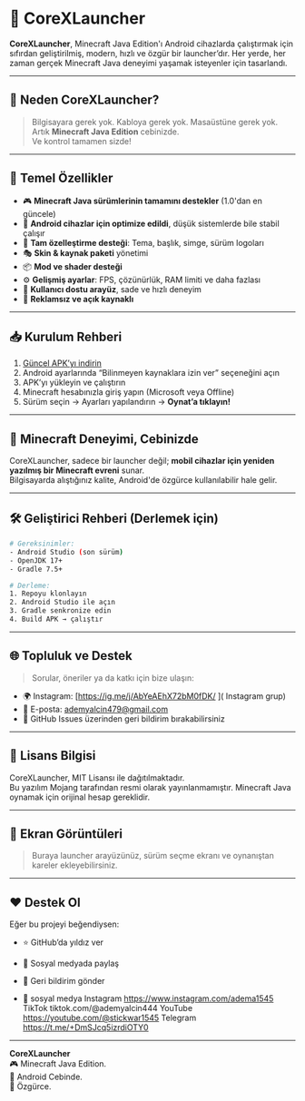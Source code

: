 
# 🚀 CoreXLauncher

**CoreXLauncher**, Minecraft Java Edition'ı Android cihazlarda çalıştırmak için sıfırdan geliştirilmiş, modern, hızlı ve özgür bir launcher’dır. Her yerde, her zaman gerçek Minecraft Java deneyimi yaşamak isteyenler için tasarlandı.

---

## 🎯 Neden CoreXLauncher?

> Bilgisayara gerek yok. Kabloya gerek yok. Masaüstüne gerek yok.  
> Artık **Minecraft Java Edition** cebinizde.  
> Ve kontrol tamamen sizde!

---

## 🌟 Temel Özellikler

- 🎮 **Minecraft Java sürümlerinin tamamını destekler** (1.0'dan en güncele)
- 📲 **Android cihazlar için optimize edildi**, düşük sistemlerde bile stabil çalışır
- 🎨 **Tam özelleştirme desteği**: Tema, başlık, simge, sürüm logoları
- 🎭 **Skin & kaynak paketi** yönetimi
- 📦 **Mod ve shader desteği**
- ⚙️ **Gelişmiş ayarlar**: FPS, çözünürlük, RAM limiti ve daha fazlası
- 🧠 **Kullanıcı dostu arayüz**, sade ve hızlı deneyim
- 🚫 **Reklamsız ve açık kaynaklı**

---

## 📥 Kurulum Rehberi

1. [Güncel APK’yı indirin](#)
2. Android ayarlarında “Bilinmeyen kaynaklara izin ver” seçeneğini açın
3. APK’yı yükleyin ve çalıştırın
4. Minecraft hesabınızla giriş yapın (Microsoft veya Offline)
5. Sürüm seçin → Ayarları yapılandırın → **Oynat’a tıklayın!**

---

## 🧱 Minecraft Deneyimi, Cebinizde

CoreXLauncher, sadece bir launcher değil; **mobil cihazlar için yeniden yazılmış bir Minecraft evreni** sunar.  
Bilgisayarda alıştığınız kalite, Android'de özgürce kullanılabilir hale gelir.

---

## 🛠️ Geliştirici Rehberi (Derlemek için)

```bash
# Gereksinimler:
- Android Studio (son sürüm)
- OpenJDK 17+
- Gradle 7.5+

# Derleme:
1. Repoyu klonlayın
2. Android Studio ile açın
3. Gradle senkronize edin
4. Build APK → çalıştır
```

---

## 🌐 Topluluk ve Destek

> Sorular, öneriler ya da katkı için bize ulaşın:

- 🌍 Instagram: [https://ig.me/j/AbYeAEhX72bM0fDK/ ]( Instagram grup)
- 📧 E-posta: ademyalcin479@gmail.com
- 💬 GitHub Issues üzerinden geri bildirim bırakabilirsiniz

---

## 🧾 Lisans Bilgisi

CoreXLauncher, MIT Lisansı ile dağıtılmaktadır.  
Bu yazılım Mojang tarafından resmi olarak yayınlanmamıştır. Minecraft Java oynamak için orijinal hesap gereklidir.

---

## 📸 Ekran Görüntüleri

> Buraya launcher arayüzünüz, sürüm seçme ekranı ve oynanıştan kareler ekleyebilirsiniz.

---

## ❤️ Destek Ol

Eğer bu projeyi beğendiysen:
- ⭐ GitHub’da yıldız ver
- 📣 Sosyal medyada paylaş
- 🤝 Geri bildirim gönder

- 📣 sosyal medya
Instagram
https://www.instagram.com/adema1545
TikTok
tiktok.com/@ademyalcin444
YouTube 
https://youtube.com/@stickwar1545
Telegram
https://t.me/+DmSJcq5izrdiOTY0

---

**CoreXLauncher**  
🎮 Minecraft Java Edition.  
📱 Android Cebinde.  
🌌 Özgürce.
